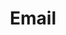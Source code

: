 ---
title: "Email"
weight: 1
icon: "mail"
description: "My inbox is always open for conversation :)"
link: "mailto:yashnilay@gmail.com"
---